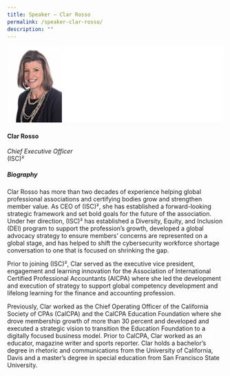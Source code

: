 ```yaml
---
title: Speaker – Clar Rosso
permalink: /speaker-clar-rosso/
description: ""
---
```

![](/images/Speakers/Clar%20Rosso.jpg)

#### **Clar Rosso**

*Chief Executive Officer*  
(ISC)² 

##### **Biography**
Clar Rosso has more than two decades of experience helping global professional associations and certifying bodies grow and strengthen member value. As CEO of (ISC)², she has established a forward-looking strategic framework and set bold goals for the future of the association. Under her direction, (ISC)² has established a Diversity, Equity, and Inclusion (DEI) program to support the profession’s growth, developed a global advocacy strategy to ensure members’ concerns are represented on a global stage, and has helped to shift the cybersecurity workforce shortage conversation to one that is focused on shrinking the gap.
 
Prior to joining (ISC)², Clar served as the executive vice president, engagement and learning innovation for the Association of International Certified Professional Accountants (AICPA) where she led the development and execution of strategy to support global competency development and lifelong learning for the finance and accounting profession. 
 
Previously, Clar worked as the Chief Operating Officer of the California Society of CPAs (CalCPA) and the CalCPA Education Foundation where she drove membership growth of more than 30 percent and developed and executed a strategic vision to transition the Education Foundation to a digitally focused business model.
Prior to CalCPA, Clar worked as an educator, magazine writer and sports reporter.
Clar holds a bachelor’s degree in rhetoric and communications from the University of California, Davis and a master’s degree in special education from San Francisco State University.
